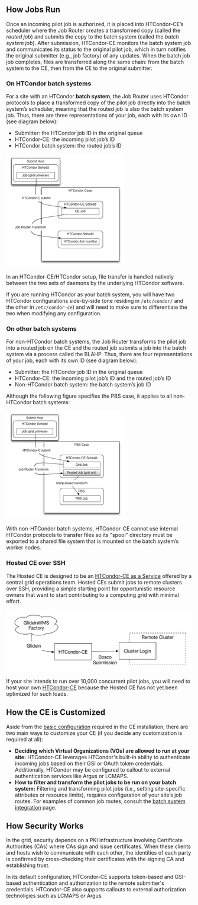 How Jobs Run
------------

Once an incoming pilot job is authorized, it is placed into HTCondor-CE’s scheduler where the Job Router creates a
transformed copy (called the *routed job*) and submits the copy to the batch system (called the *batch system job*).
After submission, HTCondor-CE monitors the batch system job and communicates its status to the original pilot job, which
in turn notifies the original submitter (e.g., job factory) of any updates.
When the batch job job completes, files are transferred along the same chain: from the batch system to the CE, then from
the CE to the original submitter.

### On HTCondor batch systems

For a site with an HTCondor **batch system**, the Job Router uses HTCondor protocols to place a transformed copy of the
pilot job directly into the batch system’s scheduler, meaning that the routed job is also the batch system job.
Thus, there are three representations of your job, each with its own ID (see diagram below):

-   Submitter: the HTCondor job ID in the original queue
-   HTCondor-CE: the incoming pilot job’s ID
-   HTCondor batch system: the routed job’s ID

![HTCondor-CE with an HTCondor batch system](img/condor_batch.png)

In an HTCondor-CE/HTCondor setup, file transfer is handled natively between the two sets of daemons by the underlying
HTCondor software.

If you are running HTCondor as your batch system, you will have two HTCondor configurations side-by-side (one residing
in `/etc/condor/` and the other in `/etc/condor-ce`) and will need to make sure to differentiate the two when modifying
any configuration.

### On other batch systems

For non-HTCondor batch systems, the Job Router transforms the pilot job into a routed job on the CE and the routed job
submits a job into the batch system via a process called the BLAHP.
Thus, there are four representations of your job, each with its own ID (see diagram below):

-   Submitter: the HTCondor job ID in the original queue
-   HTCondor-CE: the incoming pilot job’s ID and the routed job’s ID
-   Non-HTCondor batch system: the batch system’s job ID

Although the following figure specifies the PBS case, it applies to all non-HTCondor batch systems:

![HTCondor-CE with other batch systems](img/other_batch.png)

With non-HTCondor batch systems, HTCondor-CE cannot use internal HTCondor protocols to transfer files so its "spool"
directory must be exported to a shared file system that is mounted on the batch system’s worker nodes.

### Hosted CE over SSH

The Hosted CE is designed to be an [HTCondor-CE as a Service](https://en.wikipedia.org/wiki/Software_as_a_service)
offered by a central grid operations team.
Hosted CEs submit jobs to remote clusters over SSH, providing a simple starting point for opportunistic resource
owners that want to start contributing to a computing grid with minimal effort.

![HTCondor-CE-Bosco](img/bosco.png)

If your site intends to run over 10,000 concurrent pilot jobs, you will need to host your own
[HTCondor-CE](v5/installation/htcondor-ce.md) because the Hosted CE has not yet been optimized for such loads.

How the CE is Customized
------------------------

Aside from the [basic configuration](v5/installation/htcondor-ce.md#configuring-htcondor-ce) required in the CE
installation, there are two main ways to customize your CE (if you decide any customization is required at all):

-   **Deciding which Virtual Organizations (VOs) are allowed to run at your site:** HTCondor-CE leverages HTCondor's
    built-in ability to authenticate incoming jobs based on their GSI or OAuth token credentials.
    Additionally, HTCondor may be configured to callout to external authentication services like Argus or LCMAPS. 
-   **How to filter and transform the pilot jobs to be run on your batch system:** Filtering and transforming pilot jobs
    (i.e., setting site-specific attributes or resource limits), requires configuration of your site’s job routes.
    For examples of common job routes, consult the [batch system integration](v5/batch-system-integration.md)
    page.

How Security Works
------------------

In the grid, security depends on a PKI infrastructure involving Certificate Authorities (CAs) where CAs sign and issue
certificates.
When these clients and hosts wish to communicate with each other, the identities of each party is confirmed by
cross-checking their certificates with the signing CA and establishing trust.

In its default configuration, HTCondor-CE supports token-based and GSI-based authentication and authorization to the
remote submitter's credentials.
HTCondor-CE also supports callouts to external authorization technoligies such as LCMAPS or Argus.
